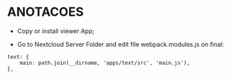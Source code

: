 # ANOTACOES

- Copy or install viewer App;

- Go to Nextcloud Server Folder and edit file webpack.modules.js on final:
```
text: {
    main: path.join(__dirname, 'apps/text/src', 'main.js'),
},
```